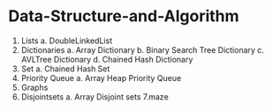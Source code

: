 # Data-Structure-and-Algorithm
1. Lists 
a. DoubleLinkedList
2. Dictionaries 
a. Array Dictionary 
b. Binary Search Tree Dictionary 
c. AVLTree Dictionary 
d. Chained Hash Dictionary 
3. Set
a. Chained Hash Set
4. Priority Queue 
a. Array Heap Priority Queue 
5. Graphs 
6. Disjointsets 
a. Array Disjoint sets
7.maze
